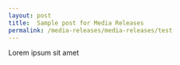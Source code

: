 ```yaml
---
layout: post
title:  Sample post for Media Releases
permalink: /media-releases/media-releases/test
---
```

Lorem ipsum sit amet

